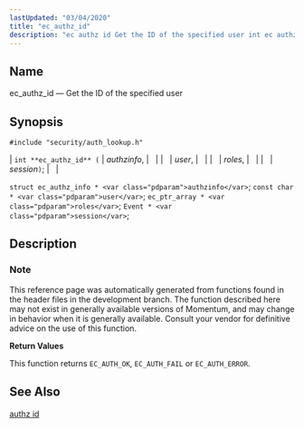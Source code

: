 ```yaml
---
lastUpdated: "03/04/2020"
title: "ec_authz_id"
description: "ec authz id Get the ID of the specified user int ec authz id authzinfo user roles session struct ec authz info authzinfo const char user ec ptr array roles Event session This reference page was automatically generated from functions found in the header files in the development branch The..."
---
```


<a name="apis.ec_authz_id"></a> 
## Name

ec_authz_id — Get the ID of the specified user

## Synopsis

`#include "security/auth_lookup.h"`

| `int **ec_authz_id** (` | <var class="pdparam">authzinfo</var>, |   |
|   | <var class="pdparam">user</var>, |   |
|   | <var class="pdparam">roles</var>, |   |
|   | <var class="pdparam">session</var>`)`; |   |

`struct ec_authz_info * <var class="pdparam">authzinfo</var>`;
`const char * <var class="pdparam">user</var>`;
`ec_ptr_array * <var class="pdparam">roles</var>`;
`Event * <var class="pdparam">session</var>`;<a name="idp59632640"></a> 
## Description

### Note

This reference page was automatically generated from functions found in the header files in the development branch. The function described here may not exist in generally available versions of Momentum, and may change in behavior when it is generally available. Consult your vendor for definitive advice on the use of this function.

**<a name="idp59635312"></a> Return Values**

This function returns `EC_AUTH_OK`, `EC_AUTH_FAIL` or `EC_AUTH_ERROR`.

<a name="idp59637728"></a> 
## See Also

[authz id](/momentum/3/3-reference/3-reference-console-commands-authz-id)